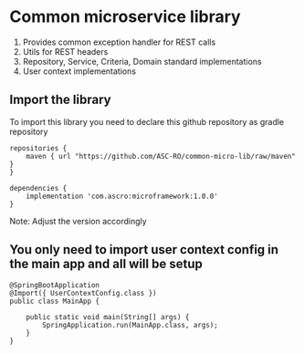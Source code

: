 # Common microservice library

1. Provides common exception handler for REST calls
2. Utils for REST headers
3. Repository, Service, Criteria, Domain standard implementations
4. User context implementations

## Import the library
To import this library you need to declare this github repository as gradle repository
```
repositories {
    maven { url "https://github.com/ASC-RO/common-micro-lib/raw/maven" }
}

dependencies {
    implementation 'com.ascro:microframework:1.0.0'
}
```
Note: Adjust the version accordingly

## You only need to import user context config in the main app and all will be setup
```
@SpringBootApplication
@Import({ UserContextConfig.class })
public class MainApp {

    public static void main(String[] args) {
        SpringApplication.run(MainApp.class, args);
    }
}
```
